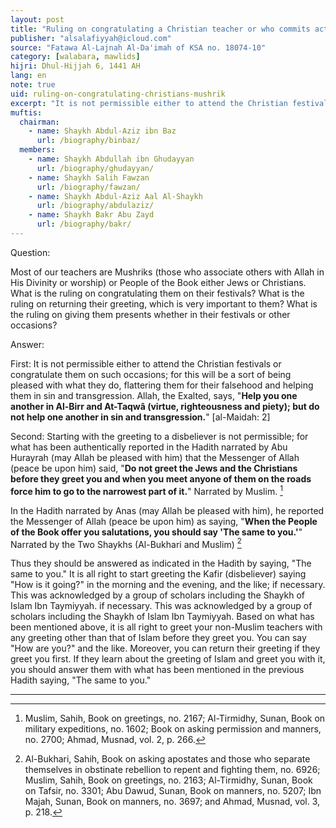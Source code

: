```yaml
---
layout: post
title: "Ruling on congratulating a Christian teacher or who commits acts of Shirk"
publisher: "alsalafiyyah@icloud.com"
source: "Fatawa Al-Lajnah Al-Da'imah of KSA no. 18074-10"
category: [walabara, mawlids]
hijri: Dhul-Hijjah 6, 1441 AH
lang: en
note: true
uid: ruling-on-congratulating-christians-mushrik
excerpt: "It is not permissible either to attend the Christian festivals or congratulate them on such occasions; for this will be a sort of being pleased with what they do, flattering them for their falsehood and helping them in sin and transgression."
muftis:
  chairman: 
    - name: Shaykh Abdul-Aziz ibn Baz
      url: /biography/binbaz/
  members: 
    - name: Shaykh Abdullah ibn Ghudayyan
      url: /biography/ghudayyan/
    - name: Shaykh Salih Fawzan
      url: /biography/fawzan/
    - name: Shaykh Abdul-Aziz Aal Al-Shaykh
      url: /biography/abdulaziz/
    - name: Shaykh Bakr Abu Zayd
      url: /biography/bakr/
---
```


Question: 

Most of our teachers are Mushriks (those who associate others with Allah in His Divinity or worship) or People of the Book either Jews or Christians. What is the ruling on congratulating them on their festivals? What is the ruling on returning their greeting, which is very important to them? What is the ruling on giving them presents whether in their festivals or other occasions?
 
Answer:

First: It is not permissible either to attend the Christian festivals or congratulate them on such occasions; for this will be a sort of being pleased with what they do, flattering them for their falsehood and helping them in sin and transgression. Allah, the Exalted, says, "**Help you one another in Al-Birr and At-Taqwâ (virtue, righteousness and piety); but do not help one another in sin and transgression.**" [al-Maidah: 2]

Second: Starting with the greeting to a disbeliever is not permissible; for what has been authentically reported in the Hadith narrated by Abu Hurayrah (may Allah be pleased with him) that the Messenger of Allah (peace be upon him) said, "**Do not greet the Jews and the Christians before they greet you and when you meet anyone of them on the roads force him to go to the narrowest part of it.**" Narrated by Muslim. [^1]

In the Hadith narrated by Anas (may Allah be pleased with him), he reported the Messenger of Allah (peace be upon him) as saying, "**When the People of the Book offer you salutations, you should say 'The same to you.'**" Narrated by the Two Shaykhs (Al-Bukhari and Muslim) [^2]

Thus they should be answered as indicated in the Hadith by saying, "The same to you." It is all right to start greeting the Kafir (disbeliever) saying "How is it going?" in the morning and the evening, and the like; if necessary. This was acknowledged by a group of scholars including the Shaykh of Islam Ibn Taymiyyah. if necessary. This was acknowledged by a group of scholars including the Shaykh of Islam Ibn Taymiyyah.
Based on what has been mentioned above, it is all right to greet your non-Muslim teachers with any greeting other than that of Islam before they greet you. You can say "How are you?" and the like. Moreover, you can return their greeting if they greet you first. If they learn about the greeting of Islam and greet you with it, you should answer them with what has been mentioned in the previous Hadith saying, "The same to you."

---
[^1]: Muslim, Sahih, Book on greetings, no. 2167; Al-Tirmidhy, Sunan, Book on military expeditions, no. 1602; Book on asking permission and manners, no. 2700; Ahmad, Musnad, vol. 2, p. 266.
[^2]: Al-Bukhari, Sahih, Book on asking apostates and those who separate themselves in obstinate rebellion to repent and fighting them, no. 6926; Muslim, Sahih, Book on greetings, no. 2163; Al-Tirmidhy, Sunan, Book on Tafsir, no. 3301; Abu Dawud, Sunan, Book on manners, no. 5207; Ibn Majah, Sunan, Book on manners, no. 3697; and Ahmad, Musnad, vol. 3, p. 218.
